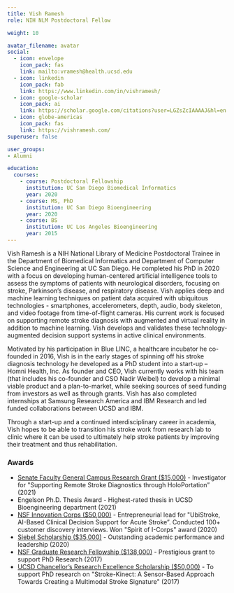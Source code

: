 ```yaml
---
title: Vish Ramesh
role: NIH NLM Postdoctoral Fellow

weight: 10

avatar_filename: avatar
social:
  - icon: envelope
    icon_pack: fas
    link: mailto:vramesh@health.ucsd.edu
  - icon: linkedin
    icon_pack: fab
    link: https://www.linkedin.com/in/vishramesh/
  - icon: google-scholar
    icon_pack: ai
    link: https://scholar.google.com/citations?user=LGZsZcIAAAAJ&hl=en
  - icon: globe-americas
    icon_pack: fas
    link: https://vishramesh.com/
superuser: false

user_groups:
- Alumni

education:
  courses:
    - course: Postdoctoral Fellowship
      institution: UC San Diego Biomedical Informatics
      year: 2020
    - course: MS, PhD
      institution: UC San Diego Bioengineering
      year: 2020
    - course: BS
      institution: UC Los Angeles Bioengineering
      year: 2015
---
```


Vish Ramesh is a NIH National Library of Medicine Postdoctoral Trainee in the Department of Biomedical Informatics and Department of Computer Science and Engineering at UC San Diego. He completed his PhD in 2020 with a focus on developing human-centered artificial intelligence tools to assess the symptoms of patients with neurological disorders, focusing on stroke, Parkinson’s disease, and respiratory disease. Vish applies deep and machine learning techniques on patient data acquired with ubiquitous technologies - smartphones, accelerometers, depth, audio, body skeleton, and video footage from time-of-flight cameras. His current work is focused on supporting remote stroke diagnosis with augmented and virtual reality in addition to machine learning. Vish develops and validates these technology-augmented decision support systems in active clinical environments.

Motivated by his participation in Blue LINC, a healthcare incubator he co-founded in 2016, Vish is in the early stages of spinning off his stroke diagnosis technology he developed as a PhD student into a start-up – Homni Health, Inc. As founder and CEO, Vish currently works with his team (that includes his co-founder and CSO Nadir Weibel) to develop a minimal viable product and a plan-to-market, while seeking sources of seed funding from investors as well as through grants. Vish has also completed internships at Samsung Research America and IBM Research and led funded collaborations between UCSD and IBM.

Through a start-up and a continued interdisciplinary career in academia, Vish hopes to be able to transition his stroke work from research lab to clinic where it can be used to ultimately help stroke patients by improving their treatment and thus rehabilitation.

### Awards
- [Senate Faculty General Campus Research Grant ($15,000)](https://senate.ucsd.edu/grants-awards/grant-funding/general-campus-research/) - Investigator for "Supporting Remote Stroke Diagnostics through HoloPortation” (2021)
- Engelson Ph.D. Thesis Award - Highest-rated thesis in UCSD Bioengineering department (2021)
- [NSF Innovation Corps ($50,000)](https://www.nsf.gov/news/special_reports/i-corps/) - Entrepreneurial lead for "UbiStroke, AI-Based Clinical Decision Support for Acute Stroke”. Conducted 100+ customer discovery interviews. Won "Spirit of I-Corps" award (2020)
- [Siebel Scholarship ($35,000)](https://ucsdnews.ucsd.edu/pressrelease/five-uc-san-diego-bioengineering-graduate-students-honored-as-siebel-scholars) - Outstanding academic performance and leadership (2020)
- [NSF Graduate Research Fellowship ($138,000)](https://www.nsfgrfp.org/) - Prestigious grant to support PhD Research (2017)
- [UCSD Chancellor’s Research Excellence Scholarship ($50,000)](https://cse.ucsd.edu/node/976/) - To support PhD research on "Stroke-Kinect: A Sensor-Based Approach Towards Creating a Multimodal Stroke Signature" (2017)

